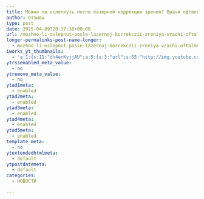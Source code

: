 ```yaml
---
title: Можно ли ослепнуть после лазерной коррекции зрения? Врачи офтальмологи скрывают правду
author: Отзывы
type: post
date: 2025-04-09T20:37:38+00:00
url: /mozhno-li-oslepnut-posle-lazernoj-korrekczii-zreniya-vrachi-oftalmologi-skryvayut-pravdu/
longer-permalinks-post-name-longer:
  - mozhno-li-oslepnut-posle-lazernoj-korrekczii-zreniya-vrachi-oftalmologi-skryvayut-pravdu
iworks_yt_thumbnails:
  - 'a:1:{s:11:"dh4erKyjjAU";a:5:{s:3:"url";s:55:"http://img.youtube.com/vi/dh4erKyjjAU/maxresdefault.jpg";s:10:"secure_url";s:56:"https://img.youtube.com/vi/dh4erKyjjAU/maxresdefault.jpg";s:5:"width";i:1280;s:6:"height";i:720;s:4:"type";s:10:"image/jpeg";}}'
ytrssenabled_meta_value:
  - no
ytremove_meta_value:
  - no
ytad1meta:
  - enabled
ytad2meta:
  - enabled
ytad3meta:
  - enabled
ytad4meta:
  - enabled
ytad5meta:
  - enabled
template_meta:
  - no
ytextendedhtmlmeta:
  - default
ytpostdatemeta:
  - default
categories:
  - НОВОСТИ

---
```

<figure class="wp-block-embed aligncenter is-type-video is-provider-youtube wp-block-embed-youtube wp-embed-aspect-16-9 wp-has-aspect-ratio">

<div class="wp-block-embed__wrapper">
  <div class="ast-oembed-container " style="height: 100%;">
  </div>
</div></figure>